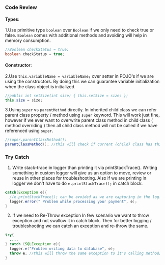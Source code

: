 ### Code Review

#### Types:
1.Use primitive type `boolean` over `Boolean` if we only need to check true or false. `Boolean` comes with additional methods and avoiding will help in memory consumption.
```java  
//Boolean checkStatus = true;
boolean checkStatus = true;
```
#### Constructor:
2.Use `this.variableName = variableName;` over setter in POJO's if we are using the constructors. By doing this we can guarantee variable initialization when the class object is initialized.
```java
//public int setSize(int size) { this.setSize = size; };
this.size = size;
```
3.Using `super` vs `parentMethod` directly. In inherited child class we can refer parent class property / method using `super` keyword. This will work just fine, however if we ever want to overwrite parent class method in child class ( method overriding ) then all child class method will not be called if we have referenced using `super`.
```java
//super.parentClassMethod();
parentClassMethod(); //this will check if current (child) class has this method if not then it will refer parent class method.
```

### Try Catch
1. Write stack-trace in logger than printing it via printStackTrace(). Writing something in custom logger will give us an option to move, review or reuse in other places for troubleshooting. Also if we are printing in logger we don't have to do `e.printStackTrace();` in catch block.
```java
catch(Exception e){
  //e.printStackTrace(); can be avoided as we are capturing in the log.
  logger.error(" Problem while processing your payment", e);
}
```
2. If we need to Re-Throw exception
In few scenario we want to throw exception and not swallow it in catch block. Then for better logging / troubleshooting we can catch an exception and re-throw the same.
```java
try{
  ....
} catch (SQLException e){
  logger.e("Problem writing data to database", e);
  throw e; //this will throw the same exception to it's calling method/class. 
}
```
